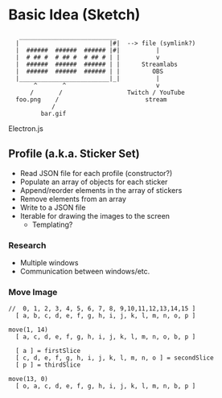 # Basic Idea (Sketch)

```
   ___________________________
  |                         |#|  --> file (symlink?)
  |  ######  ######  ###### |#|          |
  |  # ## #  # ## #  # ## # | |          v
  |  ######  ######  ###### | |      Streamlabs
  |  ######  ######  ###### | |         OBS
  |_________________________|_|          |
       ^       ^                         v
      /       /                  Twitch / YouTube
  foo.png    /                        stream
            /
         bar.gif
```

Electron.js

## Profile (a.k.a. Sticker Set)

* Read JSON file for each profile (constructor?)
* Populate an array of objects for each sticker
* Append/reorder elements in the array of stickers
* Remove elements from an array
* Write to a JSON file
* Iterable for drawing the images to the screen
  * Templating?

### Research

* Multiple windows
* Communication between windows/etc.

### Move Image

```
//  0, 1, 2, 3, 4, 5, 6, 7, 8, 9,10,11,12,13,14,15 ]
  [ a, b, c, d, e, f, g, h, i, j, k, l, m, n, o, p ]

move(1, 14)
  [ a, c, d, e, f, g, h, i, j, k, l, m, n, o, b, p ]
  
  [ a ] = firstSlice
  [ c, d, e, f, g, h, i, j, k, l, m, n, o ] = secondSlice
  [ p ] = thirdSlice
  
move(13, 0)
  [ o, a, c, d, e, f, g, h, i, j, k, l, m, n, b, p ]



```
